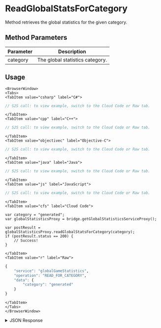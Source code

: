 # ReadGlobalStatsForCategory

Method retrieves the global statistics for the given category.

<PartialServop service_name="globalGameStatistics" operation_name="READ_FOR_CATEGORY" />

## Method Parameters
Parameter | Description
--------- | -----------
category | The global statistics category. 

## Usage

```mdx-code-block
<BrowserWindow>
<Tabs>
<TabItem value="csharp" label="C#">
```

```csharp
// S2S call: to view example, switch to the Cloud Code or Raw tab.
```

```mdx-code-block
</TabItem>
<TabItem value="cpp" label="C++">
```

```cpp
// S2S call: to view example, switch to the Cloud Code or Raw tab.
```

```mdx-code-block
</TabItem>
<TabItem value="objectivec" label="Objective-C">
```

```objectivec
// S2S call: to view example, switch to the Cloud Code or Raw tab.
```

```mdx-code-block
</TabItem>
<TabItem value="java" label="Java">
```

```java
// S2S call: to view example, switch to the Cloud Code or Raw tab.
```

```mdx-code-block
</TabItem>
<TabItem value="js" label="JavaScript">
```

```javascript
// S2S call: to view example, switch to the Cloud Code or Raw tab.
```

```mdx-code-block
</TabItem>
<TabItem value="cfs" label="Cloud Code">
```

```cfscript
var category = "generated";
var globalStatisticsProxy = bridge.getGlobalStatisticsServiceProxy();

var postResult = globalStatisticsProxy.readGlobalStatsForCategory(category);
if (postResult.status == 200) {
    // Success!
}
```

```mdx-code-block
</TabItem>
<TabItem value="r" label="Raw">
```

```r
{
	"service": "globalGameStatistics",
	"operation": "READ_FOR_CATEGORY",
	"data": {
		"category": "generated"
	}
}
```

```mdx-code-block
</TabItem>
</Tabs>
</BrowserWindow>
```

<details>
<summary>JSON Response</summary>

```json
{
  "data": {
    "statistics": {
      "ESTIMATE": 5,
      "HIGHESTHR": 4,
      "INNING": 2,
      "INNINGSREM": 0,
      "INNINGnew": 1,
      "OUTS": 0,
      "PLAYERS": 8,
      "PLAYER_COUNT": 4,
      "PLAYER_COUNTa": 1,
      "POINT": 1,
      "POINTS": 11,
      "otherstat": 0
    }
  },
  "status": 200
}
```
</details>

